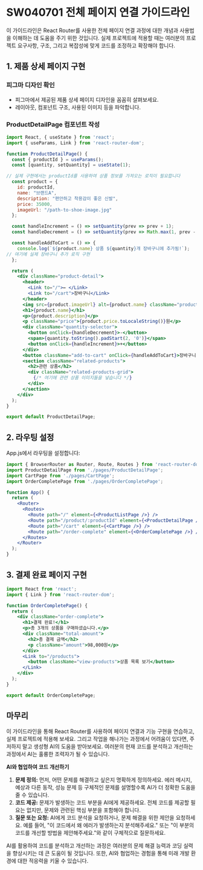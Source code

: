 # SW040701 전체 페이지 연결 가이드라인

이 가이드라인은 React Router를 사용한 전체 페이지 연결 과정에 대한 개념과 사용법을 이해하는 데 도움을 주기 위한 것입니다. 실제 프로젝트에 적용할 때는 여러분의 프로젝트 요구사항, 구조, 그리고 복잡성에 맞게 코드를 조정하고 확장해야 합니다.

## 1. 제품 상세 페이지 구현

### 피그마 디자인 확인

- 피그마에서 제공된 제품 상세 페이지 디자인을 꼼꼼히 살펴보세요.
- 레이아웃, 컴포넌트 구조, 사용된 이미지 등을 파악합니다.

### ProductDetailPage 컴포넌트 작성

```jsx
import React, { useState } from 'react';
import { useParams, Link } from 'react-router-dom';

function ProductDetailPage() {
  const { productId } = useParams();
  const [quantity, setQuantity] = useState(1);

// 실제 구현에서는 productId를 사용하여 상품 정보를 가져오는 로직이 필요합니다
  const product = {
    id: productId,
    name: "브랜드A",
    description: "편안하고 착용감이 좋은 신발",
    price: 35000,
    imageUrl: "/path-to-shoe-image.jpg"
  };

  const handleIncrement = () => setQuantity(prev => prev + 1);
  const handleDecrement = () => setQuantity(prev => Math.max(1, prev - 1));

  const handleAddToCart = () => {
    console.log(`${product.name} 상품 ${quantity}개 장바구니에 추가됨!`);
// 여기에 실제 장바구니 추가 로직 구현
  };

  return (
    <div className="product-detail">
      <header>
        <Link to="/">← </Link>
        <Link to="/cart">장바구니</Link>
      </header>
      <img src={product.imageUrl} alt={product.name} className="product-image"/>
      <h1>{product.name}</h1>
      <p>{product.description}</p>
      <p className="price">{product.price.toLocaleString()}원</p>
      <div className="quantity-selector">
        <button onClick={handleDecrement}>-</button>
        <span>{quantity.toString().padStart(2, '0')}</span>
        <button onClick={handleIncrement}>+</button>
      </div>
      <button className="add-to-cart" onClick={handleAddToCart}>장바구니 담기</button>
      <section className="related-products">
        <h2>관련 상품</h2>
        <div className="related-products-grid">
          {/* 여기에 관련 상품 이미지들을 넣습니다 */}
        </div>
      </section>
    </div>
  );
}

export default ProductDetailPage;
```

## 2. 라우팅 설정

App.js에서 라우팅을 설정합니다:

```jsx
import { BrowserRouter as Router, Route, Routes } from 'react-router-dom';
import ProductDetailPage from './pages/ProductDetailPage';
import CartPage from './pages/CartPage';
import OrderCompletePage from './pages/OrderCompletePage';

function App() {
  return (
    <Router>
      <Routes>
        <Route path="/" element={<ProductListPage />} />
        <Route path="/product/:productId" element={<ProductDetailPage />} />
        <Route path="/cart" element={<CartPage />} />
        <Route path="/order-complete" element={<OrderCompletePage />} />
      </Routes>
    </Router>
  );
}
```

## 3. 결제 완료 페이지 구현

```jsx
import React from 'react';
import { Link } from 'react-router-dom';

function OrderCompletePage() {
  return (
    <div className="order-complete">
      <h1>결제 완료!</h1>
      <p>총 3개의 상품을 구매하셨습니다.</p>
      <div className="total-amount">
        <h2>총 결제 금액</h2>
        <p className="amount">98,000원</p>
      </div>
      <Link to="/products">
        <button className="view-products">상품 목록 보기</button>
      </Link>
    </div>
  );
}

export default OrderCompletePage;
```

## 마무리

이 가이드라인을 통해 React Router를 사용하여 페이지 연결과 기능 구현을 연습하고, 실제 프로젝트에 적용해 보세요. 그리고 작업을 해나가는 과정에서 어려움이 있다면, 주저하지 말고 생성형 AI의 도움을 받아보세요. 여러분의 현재 코드를 분석하고 개선하는 과정에서 AI는 훌륭한 조력자가 될 수 있습니다.

**AI와 협업하여 코드 개선하기**

1. **문제 정의:** 먼저, 어떤 문제를 해결하고 싶은지 명확하게 정의하세요. 에러 메시지, 예상과 다른 동작, 성능 문제 등 구체적인 문제를 설명할수록 AI가 더 정확한 도움을 줄 수 있습니다.
2. **코드 제공:** 문제가 발생하는 코드 부분을 AI에게 제공하세요. 전체 코드를 제공할 필요는 없지만, 문제와 관련된 핵심 부분을 포함해야 합니다.
3. **질문 또는 요청:** AI에게 코드 분석을 요청하거나, 문제 해결을 위한 제안을 요청하세요. 예를 들어, "이 코드에서 왜 에러가 발생하는지 분석해주세요." 또는 "이 부분의 코드를 개선할 방법을 제안해주세요."와 같이 구체적으로 질문하세요.

AI를 활용하여 코드를 분석하고 개선하는 과정은 여러분의 문제 해결 능력과 코딩 실력을 향상시키는 데 큰 도움이 될 것입니다. 또한, AI와 협업하는 경험을 통해 미래 개발 환경에 대한 적응력을 키울 수 있습니다.
